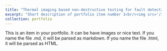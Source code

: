 ```yaml
---
title: "Thermal imaging based non-destructive testing for fault detection in cold spray additive manufacturing"
excerpt: "Short description of portfolio item number 1<br/><img src='/images/cs_demo.gif'>"
collection: portfolio
---
```


This is an item in your portfolio. It can be have images or nice text. If you name the file .md, it will be parsed as markdown. If you name the file .html, it will be parsed as HTML. 
